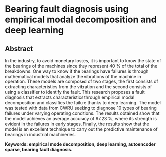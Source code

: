 # Bearing fault diagnosis using empirical modal decomposition and deep learning
  ## Abstract
  In the industry, to avoid monetary losses, it is important to know the state of the bearings of the machines since they represent 40 % of the total of the breakdowns. One way to know if the bearings have failures is through mathematical models that analyze the vibrations of the machine in operation. These models are composed of two stages, the first consists of extracting characteristics from the vibration and the second consists of using a classifier to identify the fault. This research proposes a fault diagnosis that extracts   characteristics through empirical modal decomposition and classifies the failure thanks to deep learning. The model was tested with data from CWRU seeking to diagnose 10 types of bearing failures under varying operating conditions. The results obtained show that the model achieves an average accuracy of 97.23 %, where its strength is evident in the failures in early stages. Finally, the results show that the model is an excellent technique to carry out the predictive maintenance of bearings in industrial machineries. 
  
  **Keywords: empirical mode decomposition, deep learning, autoencoder sparse, bearing fault diagnosis.**
